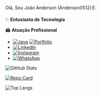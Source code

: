 Olá, Sou João Anderson (Anderson0512)✌.

✨ **Entusiasta de Tecnologia**

🏟  **Atuação Profissional**

 * [![Java](https://img.shields.io/badge/java-%23ED8B00.svg?style=for-the-badge&logo=openjdk&logoColor=white)](https://portifolio-anderson.vercel.app/) [![Portfolio](https://img.shields.io/badge/Portfolio-FF5722?style=for-the-badge&logo=todoist&logoColor=white)](https://portifolio-anderson.vercel.app/)
 * [![LinkedIn](https://img.shields.io/badge/LinkedIn-0077B5?style=for-the-badge&logo=linkedin&logoColor=white)](https://www.linkedin.com/in/joao-anderson-esteves/)
 * [![Instagram](https://img.shields.io/badge/-Instagram-%23E4405F?style=for-the-badge&logo=instagram&logoColor=white)](https://www.instagram.com/joaoandersonesteves/)
 * [![WhatsApp](https://img.shields.io/badge/WhatsApp-25D366?style=for-the-badge&logo=whatsapp&logoColor=white)](https://wa.me/+5511980709256)
 
![GitHub Stats](https://github-readme-stats.vercel.app/api?username=Anderson0512&theme=transparent&bg_color=000&border_color=30A3DC&show_icons=true&icon_color=30A3DC&title_color=E94D5F&text_color=FFF)

[![Repo Card](https://github-readme-stats.vercel.app/api/pin/?username=Anderson0512&repo=workshop-springboot3-jpa&bg_color=000&border_color=30A3DC&show_icons=true&icon_color=30A3DC&title_color=E94D5F&text_color=FFF)](https://github.com/Anderson0512/repo=workshop-springboot3-jpa)

![Top Langs](https://github-readme-stats-git-masterrstaa-rickstaa.vercel.app/api/top-langs/?username=Anderson0512&bg_color=000&border_color=30A3DC&title_color=E94D5F&text_color=FFF)

